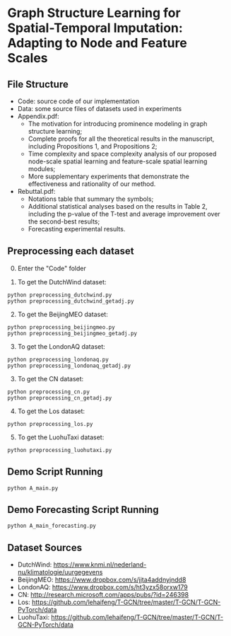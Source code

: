 # Graph Structure Learning for Spatial-Temporal Imputation: Adapting to Node and Feature Scales


## File Structure
+ Code: source code of our implementation
+ Data: some source files of datasets used in experiments
+ Appendix.pdf:
  - The motivation for introducing prominence modeling in graph structure learning;
  - Complete proofs for all the theoretical results in the manuscript, including Propositions 1, and Propositions 2;
  - Time complexity and space complexity analysis of our proposed node-scale spatial learning and feature-scale spatial learning modules;
  - More supplementary experiments that demonstrate the effectiveness and rationality of our method.
+ Rebuttal.pdf:
  - Notations table that summary the symbols;
  - Additional statistical analyses based on the results in Table 2, including the p-value of the T-test and average improvement over the second-best results;
  - Forecasting experimental results.


## Preprocessing each dataset
0. Enter the "Code" folder

1. To get the DutchWind dataset:
```
python preprocessing_dutchwind.py
python preprocessing_dutchwind_getadj.py
```

2. To get the BeijingMEO dataset:
```
python preprocessing_beijingmeo.py
python preprocessing_beijingmeo_getadj.py
```

3. To get the LondonAQ dataset:
```
python preprocessing_londonaq.py
python preprocessing_londonaq_getadj.py
```

3. To get the CN dataset:
```
python preprocessing_cn.py
python preprocessing_cn_getadj.py
```


4. To get the Los dataset:
```
python preprocessing_los.py
```

5. To get the LuohuTaxi dataset:
```
python preprocessing_luohutaxi.py
```

## Demo Script Running
```
python A_main.py
```

## Demo Forecasting Script Running
```
python A_main_forecasting.py
```


## Dataset Sources
* DutchWind: https://www.knmi.nl/nederland-nu/klimatologie/uurgegevens
* BeijingMEO: https://www.dropbox.com/s/jjta4addnyjndd8
* LondonAQ: https://www.dropbox.com/s/ht3yzx58orxw179
* CN: http://research.microsoft.com/apps/pubs/?id=246398
* Los: https://github.com/lehaifeng/T-GCN/tree/master/T-GCN/T-GCN-PyTorch/data
* LuohuTaxi: https://github.com/lehaifeng/T-GCN/tree/master/T-GCN/T-GCN-PyTorch/data
